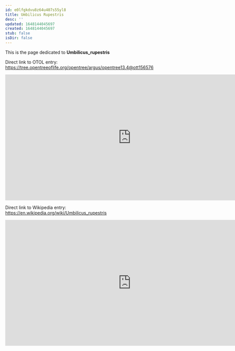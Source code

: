 ```yaml
---
id: e0lfgkdvu8z64u407s55yl8
title: Umbilicus Rupestris
desc: ''
updated: 1648144045697
created: 1648144045697
stub: false
isDir: false
---
```

This is the page dedicated to **Umbilicus_rupestris**


Direct link to OTOL entry: https://tree.opentreeoflife.org/opentree/argus/opentree13.4@ott156576



<html>
    <body>
    <iframe src="https://tree.opentreeoflife.org/opentree/argus/opentree13.4@ott156576"
    width="800" height="400" frameborder="0" allowfullscreen> </iframe>
    </body>
</html>
    


Direct link to Wikipedia entry: https://en.wikipedia.org/wiki/Umbilicus_rupestris



<html>
    <body>
    <iframe src="https://en.wikipedia.org/wiki/Umbilicus_rupestris"
    width="800" height="400" frameborder="0" allowfullscreen> </iframe>
    </body>
</html>
    
